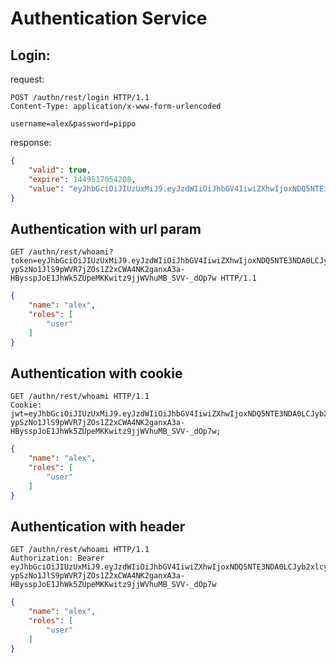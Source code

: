 # Authentication Service

## Login:
request:
```
POST /authn/rest/login HTTP/1.1
Content-Type: application/x-www-form-urlencoded

username=alex&password=pippo
```
response:

```json
{
    "valid": true,
    "expire": 1449517054208,
    "value": "eyJhbGciOiJIUzUxMiJ9.eyJzdWIiOiJhbGV4IiwiZXhwIjoxNDQ5NTE3MDU0LCJyb2xlcyI6WyJ1c2VyIl19.O-1sFTWZCvjoMKVMlZeT7TMDe_4ejygFbrTjfJ7qNAOByHVrQOseI1Q3VpkVIQHUMvypk8kkM2OnC9BOEHTzHg"
}
```
## Authentication with url param
```
GET /authn/rest/whoami?token=eyJhbGciOiJIUzUxMiJ9.eyJzdWIiOiJhbGV4IiwiZXhwIjoxNDQ5NTE3NDA0LCJyb2xlcyI6WyJ1c2VyIl19.-ypSzNo1JlS9pWVR7jZOs1Z2xCWA4NK2ganxA3a-HBysspJoE1JhWk5ZUpeMKKwitz9jjWVhuMB_SVV-_dOp7w HTTP/1.1
```

```json
{
    "name": "alex",
    "roles": [
        "user"
    ]
}
```

## Authentication with cookie

```
GET /authn/rest/whoami HTTP/1.1
Cookie: jwt=eyJhbGciOiJIUzUxMiJ9.eyJzdWIiOiJhbGV4IiwiZXhwIjoxNDQ5NTE3NDA0LCJyb2xlcyI6WyJ1c2VyIl19.-ypSzNo1JlS9pWVR7jZOs1Z2xCWA4NK2ganxA3a-HBysspJoE1JhWk5ZUpeMKKwitz9jjWVhuMB_SVV-_dOp7w;
```

```json
{
    "name": "alex",
    "roles": [
        "user"
    ]
}
```

## Authentication with header

```
GET /authn/rest/whoami HTTP/1.1
Authorization: Bearer eyJhbGciOiJIUzUxMiJ9.eyJzdWIiOiJhbGV4IiwiZXhwIjoxNDQ5NTE3NDA0LCJyb2xlcyI6WyJ1c2VyIl19.-ypSzNo1JlS9pWVR7jZOs1Z2xCWA4NK2ganxA3a-HBysspJoE1JhWk5ZUpeMKKwitz9jjWVhuMB_SVV-_dOp7w
```

```json
{
    "name": "alex",
    "roles": [
        "user"
    ]
}
```
